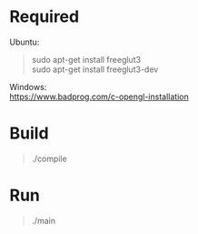 # Required
Ubuntu:
> sudo apt-get install freeglut3 <br>
> sudo apt-get install freeglut3-dev

Windows: <br>
https://www.badprog.com/c-opengl-installation

# Build
> ./compile

# Run
> ./main